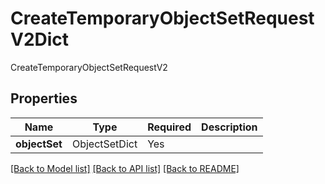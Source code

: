 # CreateTemporaryObjectSetRequestV2Dict

CreateTemporaryObjectSetRequestV2

## Properties
| Name | Type | Required | Description |
| ------------ | ------------- | ------------- | ------------- |
**objectSet** | ObjectSetDict | Yes |  |


[[Back to Model list]](../../README.md#models-v1-link) [[Back to API list]](../../README.md#documentation-for-api-endpoints) [[Back to README]](../../README.md)
